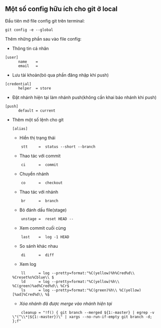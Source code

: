 ## Một số config hữu ích cho git ở local
Đầu tiên mở file config git trên terminal:
```
git config -e --global
```
Thêm những phần sau vào file config:
- Thông tin cá nhân
```
[user]
      name    =
      email   =
```
- Lưu tài khoản(bỏ qua phần đăng nhập khi push)
```
[credential]
      helper  = store
```
- Đặt nhánh hiện tại làm nhánh push(không cần khai báo nhánh khi push)
```
[push]
      default = current
```
- Thêm một số lệnh cho git
  ```
  [alias]
  ```
  - Hiển thị trạng thái
  ```
      stt     =  status --short --branch
  ```
  - Thao tác với commit
  ```
      ci      =  commit
  ```
  - Chuyển nhánh
  ```
      co      =  checkout
  ```
  - Thao tác với nhánh
  ```
      br      =  branch
  ```
  - Bỏ đánh dấu file(stage)
  ```
      unstage =  reset HEAD --
  ```
  - Xem commit cuối cùng
  ```
      last    =  log -1 HEAD
  ```
  - So sánh khác nhau
  ```
      di      =  diff
  ```
  - Xem log
  ```
      ll      = log --pretty=format:"%C(yellow)%h%Cred%d\\ %Creset%s%Cblue\\ $
      ld      = log --pretty=format:"%C(yellow)%h\\ %C(green)%ad%Cred%d\\ %Cr$
      ls      = log --pretty=format:"%C(green)%h\\ %C(yellow)[%ad]%Cred%d\\ %$
  ```
  - *Xóa nhánh đã được merge vào nhánh hiện tại*
  ```
      cleanup = "!f() { git branch --merged ${1:-master} | egrep -v \"(^\\*|${1:-master})\" | xargs --no-run-if-empty git branch -d; };f"
  ```
